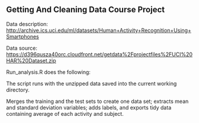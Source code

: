 ## Getting And Cleaning Data Course Project

Data description: http://archive.ics.uci.edu/ml/datasets/Human+Activity+Recognition+Using+Smartphones

Data source: https://d396qusza40orc.cloudfront.net/getdata%2Fprojectfiles%2FUCI%20HAR%20Dataset.zip

Run_analysis.R does the following:

The script runs with the unzipped data saved into the current working directory.

Merges the training and the test sets to create one data set; extracts mean and standard deviation variables; adds labels, and exports tidy data containing average of each activity and subject.

